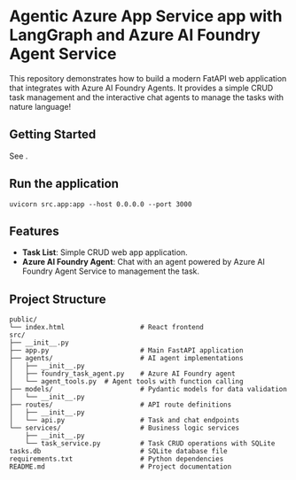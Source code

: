 # Agentic Azure App Service app with LangGraph and Azure AI Foundry Agent Service

This repository demonstrates how to build a modern FatAPI web application that integrates with Azure AI Foundry Agents. It provides a simple CRUD task management and the interactive chat agents to manage the tasks with nature language!

## Getting Started

See []().

## Run the application

`uvicorn src.app:app --host 0.0.0.0 --port 3000`

## Features

- **Task List**: Simple CRUD web app application.
- **Azure AI Foundry Agent**: Chat with an agent powered by Azure AI Foundry Agent Service to management the task. 

## Project Structure

```
public/
└── index.html                   # React frontend
src/
├── __init__.py
├── app.py                       # Main FastAPI application
├── agents/                      # AI agent implementations
│   ├── __init__.py
│   ├── foundry_task_agent.py    # Azure AI Foundry agent
│   └── agent_tools.py  # Agent tools with function calling
├── models/                      # Pydantic models for data validation
│   └── __init__.py
├── routes/                      # API route definitions
│   ├── __init__.py
│   └── api.py                   # Task and chat endpoints
└── services/                    # Business logic services
    ├── __init__.py
    └── task_service.py          # Task CRUD operations with SQLite
tasks.db                         # SQLite database file
requirements.txt                 # Python dependencies
README.md                        # Project documentation
```